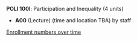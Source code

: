 **POLI 100I**: Participation and Inequality (4 units)

- **A00** (Lecture) (time and location TBA) by staff

[Enrollment numbers over time](./POLI100I.tsv)
